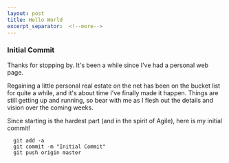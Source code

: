 ```yaml
---
layout: post
title: Hello World
excerpt_separator:  <!--more-->
---
```


### Initial Commit

Thanks for stopping by.  It's been a while since I've had a personal web page.

Regaining a little personal real estate on the net has been on the bucket list
for quite a while, and it's about time I've finally made it happen.  Things are
still getting up and running, so bear with me as I flesh out the details and
vision over the coming weeks.

Since starting is the hardest part (and in the spirit of Agile), here is my initial commit!

```
  git add -a
  git commit -m "Initial Commit"
  git push origin master
```
